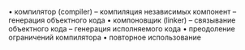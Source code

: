 • компилятор (compiler) – компиляция независимых компонент – генерация объектного кода 
• компоновщик (linker) – связывание объектного кода – генерация исполняемого кода 
• преодоление ограничений компилятора
• повторное использование